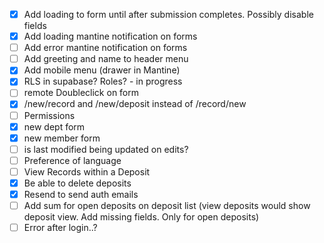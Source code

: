 -   [x] Add loading to form until after submission completes. Possibly disable fields
-   [x] Add loading mantine notification on forms
-   [ ] Add error mantine notification on forms
-   [ ] Add greeting and name to header menu
-   [x] Add mobile menu (drawer in Mantine)
-   [x] RLS in supabase? Roles? - in progress
-   [ ] remote Doubleclick on form
-   [x] /new/record and /new/deposit instead of /record/new
-   [ ] Permissions
-   [x] new dept form
-   [x] new member form
-   [ ] is last modified being updated on edits?
-   [ ] Preference of language
-   [ ] View Records within a Deposit
-   [x] Be able to delete deposits
-   [x] Resend to send auth emails
-   [ ] Add sum for open deposits on deposit list (view deposits would show deposit view. Add missing fields. Only for open deposits)
-   [ ] Error after login..?
